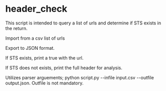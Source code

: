# header_check
This script is intended to query a list of urls and determine if STS exists in the return.

Import from a csv list of urls

Export to JSON format.

If STS exists, print a true with the url.

If STS does not exists, print the full header for analysis.

Utilizes parser arguements; python script.py --infile input.csv --outfile output.json. Outfile is not mandatory.
